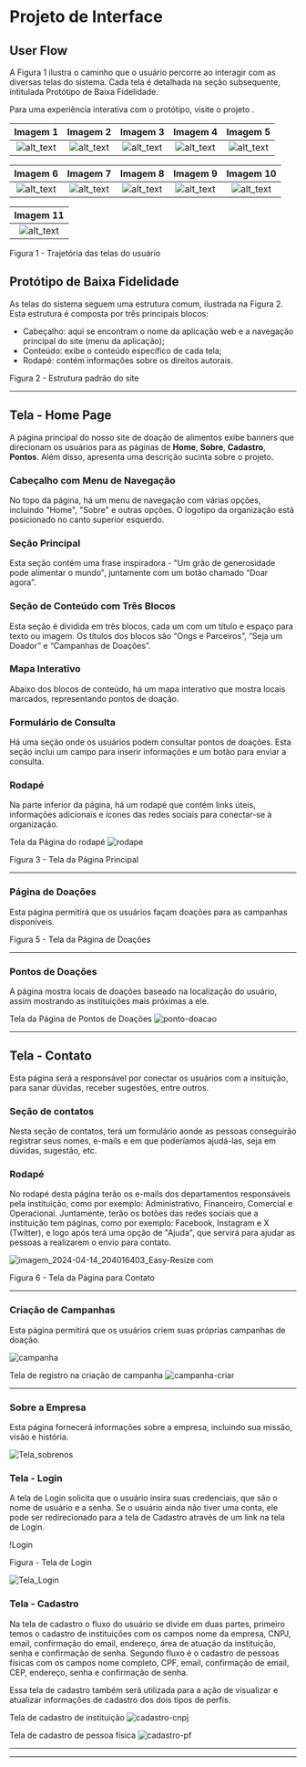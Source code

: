 # Projeto de Interface


## User Flow
A Figura 1 ilustra o caminho que o usuário percorre ao interagir com as diversas telas do sistema. Cada tela é detalhada na seção subsequente, intitulada Protótipo de Baixa Fidelidade.

Para uma experiência interativa com o protótipo, visite o projeto .

| Imagem 1 | Imagem 2 | Imagem 3 | Imagem 4 | Imagem 5 |
|:---:|:---:|:---:|:---:|:---:|
| ![alt_text](https://www.bing.com/images/blob?bcid=TkRIPYaHxOgGCj8Q-aRAvTRYVrbI.....1A) | ![alt_text](https://www.bing.com/images/blob?bcid=TkRIPYaHxOgGCj8Q-aRAvTRYVrbI.....1A) | ![alt_text](https://www.bing.com/images/blob?bcid=TkRIPYaHxOgGCj8Q-aRAvTRYVrbI.....1A) | ![alt_text](https://www.bing.com/images/blob?bcid=TkRIPYaHxOgGCj8Q-aRAvTRYVrbI.....1A) | ![alt_text](https://www.bing.com/images/blob?bcid=TkRIPYaHxOgGCj8Q-aRAvTRYVrbI.....1A) |

| Imagem 6 | Imagem 7 | Imagem 8 | Imagem 9 | Imagem 10 |
|:---:|:---:|:---:|:---:|:---:|
| ![alt_text](https://www.bing.com/images/blob?bcid=TkRIPYaHxOgGCj8Q-aRAvTRYVrbI.....1A) | ![alt_text](https://www.bing.com/images/blob?bcid=TkRIPYaHxOgGCj8Q-aRAvTRYVrbI.....1A) | ![alt_text](https://www.bing.com/images/blob?bcid=TkRIPYaHxOgGCj8Q-aRAvTRYVrbI.....1A) | ![alt_text](https://www.bing.com/images/blob?bcid=TkRIPYaHxOgGCj8Q-aRAvTRYVrbI.....1A) | ![alt_text](https://www.bing.com/images/blob?bcid=TkRIPYaHxOgGCj8Q-aRAvTRYVrbI.....1A) |

| Imagem 11 |
|:---:|
| ![alt_text](https://www.bing.com/images/blob?bcid=TkRIPYaHxOgGCj8Q-aRAvTRYVrbI.....1A) |

Figura 1 - Trajetória das telas do usuário

## Protótipo de Baixa Fidelidade

As telas do sistema seguem uma estrutura comum, ilustrada na Figura 2. Esta estrutura é composta por três principais blocos:

- Cabeçalho: aqui se encontram o nome da aplicação web e a navegação principal do site (menu da aplicação);
- Conteúdo: exibe o conteúdo específico de cada tela;
- Rodapé: contém informações sobre os direitos autorais.


Figura 2 - Estrutura padrão do site

---

## Tela - Home Page

A página principal do nosso site de doação de alimentos exibe banners que direcionam os usuários para as páginas de **Home**, **Sobre**, **Cadastro**, **Pontos**. Além disso, apresenta uma descrição sucinta sobre o projeto.

### Cabeçalho com Menu de Navegação

No topo da página, há um menu de navegação com várias opções, incluindo "Home", "Sobre" e outras opções. O logotipo da organização está posicionado no canto superior esquerdo.

### Seção Principal

Esta seção contém uma frase inspiradora - "Um grão de generosidade pode alimentar o mundo", juntamente com um botão chamado “Doar agora”.

### Seção de Conteúdo com Três Blocos

Esta seção é dividida em três blocos, cada um com um título e espaço para texto ou imagem. Os títulos dos blocos são “Ongs e Parceiros”, “Seja um Doador” e “Campanhas de Doações”.

### Mapa Interativo

Abaixo dos blocos de conteúdo, há um mapa interativo que mostra locais marcados, representando pontos de doação.

### Formulário de Consulta

Há uma seção onde os usuários podem consultar pontos de doações. Esta seção inclui um campo para inserir informações e um botão para enviar a consulta.

### Rodapé

Na parte inferior da página, há um rodapé que contém links úteis, informações adicionais e ícones das redes sociais para conectar-se à organização.


Tela da Página do rodapé
![rodape](img/rodape.png)

Figura 3 - Tela da Página Principal

---

### Página de Doações
Esta página permitirá que os usuários façam doações para as campanhas disponíveis.

Figura 5 - Tela da Página de Doações

---
### Pontos de Doações
A página mostra locais de doações baseado na localização do usuário, assim mostrando as instituições mais próximas a ele.

Tela da Página de Pontos de Doações
![ponto-doacao](img/ponto-doacao.png)

---

## Tela - Contato
Esta página será a responsável por conectar os usuários com a insituição, para sanar dúvidas, receber sugestões, entre outros.

### Seção de contatos

Nesta seção de contatos, terá um formulário aonde as pessoas conseguirão registrar seus nomes, e-mails e em que poderíamos ajudá-las, seja em dúvidas, sugestão, etc.

### Rodapé 

No rodapé desta página terão os e-mails dos departamentos responsáveis pela instituição, como por exemplo: Administrativo, Financeiro, Comercial e Operacional. Juntamente, terão os botões das redes sociais que a instituição tem páginas, como por exemplo: Facebook, Instagram e X (Twitter), e logo após terá uma opção de "Ajuda", que servirá para ajudar as pessoas a realizarem o envio para contato.

![imagem_2024-04-14_204016403_Easy-Resize com](https://github.com/ICEI-PUC-Minas-PMV-ADS/pmv-ads-2024-e1-proj-web-t2-ads-e1-grupo2-doacao-de-alimentos/assets/106082129/c988990f-2363-4338-a16b-cd134137886d)


Figura 6 - Tela da Página para Contato

---

### Criação de Campanhas
Esta página permitirá que os usuários criem suas próprias campanhas de doação.

![campanha](img/campanha.png)

Tela de registro na criação de campanha
![campanha-criar](img/campanha-criar.png)

---

### Sobre a Empresa
Esta página fornecerá informações sobre a empresa, incluindo sua missão, visão e história.

![Tela_sobrenos](img/Sobre_Nos.png)

### Tela - Login

A tela de Login solicita que o usuário insira suas credenciais, que são o nome de usuário e a senha. Se o usuário ainda não tiver uma conta, ele pode ser redirecionado para a tela de Cadastro através de um link na tela de Login.

!Login

Figura  - Tela de Login

![Tela_Login](img/Login.png)

### Tela - Cadastro

Na tela de cadastro o fluxo do usuário se divide em duas partes, primeiro temos o cadastro de instituições com os campos nome da empresa, CNPJ, email, confirmação do email, endereço, área de atuação da instituição, senha e confirmação de senha.
Segundo fluxo é o cadastro de pessoas físicas com os campos nome completo, CPF, email, confirmação de email, CEP, endereço, senha e confirmação de senha.

Essa tela de cadastro também será utilizada para a ação de visualizar e atualizar informações de cadastro dos dois tipos de perfis.


Tela de cadastro de instituição
![cadastro-cnpj](img/cadastro-instituicao.png)

Tela de cadastro de pessoa física
![cadastro-pf](img/cadastro-pf.png)

---
---

